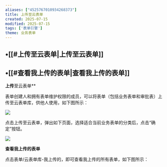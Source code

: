 ```yaml
---
aliases: ["4525767010934268373"]
title: 上传至云表单
created: 2025-07-15
modified: 2025-07-15
tags: ['表单引擎']
theme: 业务表单
---
```


## •[[#上传至云表单|上传至云表单]]

## •[[#查看我上传的表单|查看我上传的表单]]

**上传**至云表单**

表单创建人和拥有表单维护权限的成员，可以将表单（包括业务表单和审批表）上传至云表单库，供他人使用，如下图所示：

![](https://myhelpdoc.oss-cn-heyuan.aliyuncs.com/mdimages/33a2e9b6dd03de9d6781458c04d203c7.jpg)

点击上传至云表单，弹出如下页面，选择适合当前业务表单的分类后，点击“确定”按钮。

![](https://myhelpdoc.oss-cn-heyuan.aliyuncs.com/mdimages/c3b119a223b2255d4ff17637ebbfb1b4.jpg)

**查看我上传的表单**

点击表单/云表单库-我上传的，即可查看我上传的所有表单，如下图所示：


